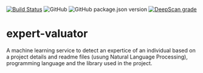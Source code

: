 [![Build Status](https://travis-ci.org/josepholasoji/expert-valuator.svg?branch=master)](https://travis-ci.org/josepholasoji/expert-valuator)  ![GitHub](https://img.shields.io/github/license/josepholasoji/expert-valuator?style=social) ![GitHub package.json version](https://img.shields.io/github/package-json/v/josepholasoji/expert-valuator) [![DeepScan grade](https://deepscan.io/api/teams/5816/projects/7645/branches/80659/badge/grade.svg)](https://deepscan.io/dashboard#view=project&tid=5816&pid=7645&bid=80659)

# expert-valuator
A machine learning service to detect an expertice of an individual based on a project details and readme files (usung Natural Language Processing), programming language and the library used in the project.

